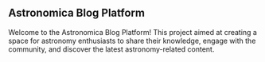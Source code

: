 ## Astronomica Blog Platform
Welcome to the Astronomica Blog Platform! This project aimed at creating a space for astronomy enthusiasts to share their knowledge, engage with the community, and discover the latest astronomy-related content.